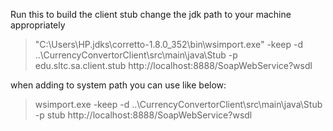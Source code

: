 Run this to build the client stub change the jdk path to your machine appropriately

>"C:\Users\HP\.jdks\corretto-1.8.0_352\bin\wsimport.exe" -keep -d ..\CurrencyConvertorClient\src\main\java\Stub -p edu.sltc.sa.client.stub http://localhost:8888/SoapWebService?wsdl

when adding to system path you can use like below:
>wsimport.exe -keep -d ..\CurrencyConvertorClient\src\main\java\Stub -p stub http://localhost:8888/SoapWebService?wsdl
